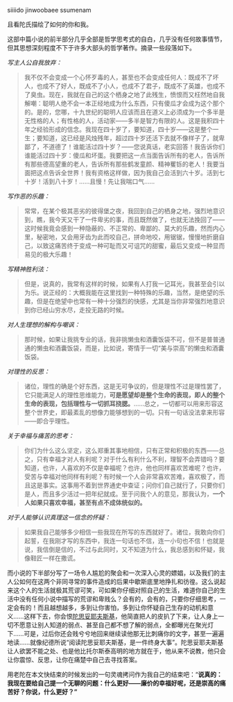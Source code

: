 siiiido
jinwoobaee
ssumenam



  

且看陀氏描绘了如何的你和我。

这部中篇小说的前半部分几乎全部是哲学思考式的自白，几乎没有任何故事情节，但其思想深刻程度不下于许多大部头的哲学著作。摘录一些段落如下。

_写主人公自我放弃：_

> 我不仅不会变成一个心怀歹毒的人，甚至也不会变成任何人：既成不了坏人，也成不了好人，既成不了小人，也成不了君子，既成不了英雄，也成不了臭虫。现在，我就在自己的这个栖身之地了此残生，愤恨而又枉然地自我解嘲：聪明人绝不会一本正经地成为什么东西，只有傻瓜才会成为这个那个的。是的，您哪，十九世纪的聪明人应该而且在道义上必须成为一个多半是无性格的人；有性格的人，活动家——多半是智力有限的人。这是我积四十年之经验形成的信念。我现在四十岁了，要知道，四十岁——这是整个一生；要知道，这已经是风烛残年，超过四十岁还活下去就不像样子了，就卑鄙了，不道德了！谁能活过四十岁？——您说真话，老实回答！我告诉你们谁能活过四十岁：傻瓜和坏蛋。我要把这一点当面告诉所有的老人，告诉所有那些德高望重的老人，告诉所有那些鹤发童颜、精神矍铄的老人！我要当面把这点告诉全世界！我有资格这样做，因为我自己会活到六十岁。活到七十岁！活到八十岁！……且慢！先让我喘口气……

_写作恶的乐趣：_

> 常常，在某个极其恶劣的彼得堡之夜，我回到自己的栖身之地，强烈地意识到，瞧，我今天又干了一件卑劣的事，而且既然做了，也就无法挽回了——这时候我竟会感到一种隐蔽的、不正常的、卑鄙的、莫大的乐趣，然而内心里，秘密地，又会用牙齿为此而咬自己，拼命地咬，用锯锯，慢慢地折磨自己，以致这痛苦终于变成一种可耻而又可诅咒的甜蜜，最后又变成一种显而易见的极大乐趣！

_写精神胜利法：_

> 但是，说真的，我常有这样的时候，如果有人打我一记耳光，我甚至会引以为乐。说正经的：大概我能在这里找到一种特殊的乐趣，当然，是绝望的乐趣，但是在绝望中也常有一种十分强烈的快感，尤其是当你非常强烈地意识到你已经山穷水尽，走投无路的时候。

_对人生理想的解构与嘲讽：_

> 那时候，如果让我挑专业的话，我非挑懒虫和酒囊饭袋不可，但不是普普通通的懒虫和酒囊饭袋，而是，比如说，寄情于一切“美与崇高”的懒虫和酒囊饭袋。

_对理性的反思：_

> 诸位，理性的确是个好东西，这是无可争议的，但是理性不过是理性罢了，它只能满足人的理性思维能力，**可是愿望却是整个生命的表现，即人的整个生命的表现，包括理性与一切抓耳挠腮。**……总之，一切都可以用来形容这整个世界史，即最紊乱的想像力能够想到的一切。只有一句话没法拿来形容——即合乎理性。

_关于幸福与痛苦的思考：_

> 你们为什么这么坚定，这么郑重其事地相信，只有正常和积极的东西——总之，只有幸福才对人有利呢？对于什么有利什么不利，理智不会弄错吗？要知道，也许，人喜欢的不仅是幸福呢？也许，他也同样喜欢苦难呢？也许，受苦与幸福对他同样有利呢？有时候一个人会非常喜欢苦难，喜欢极了，而且这是事实。这事用不着到世界通史中查证；问你们自己就行了，只要你们是人，而且多少活过一把年纪就成。至于问我个人的意见，那我认为，**一个人如果只喜欢幸福，甚至有点不成体统似的。**

_对于人能够认识真理这一信念的怀疑：_

> 如果我自己能够多少相信一些我现在所写的东西就好了。诸位，我敢向你们起誓，在我刚才写的东西中，我连一句话也不信，连一小句也不信！也就是说，我信倒是信的，不过与此同时，又不知道为什么，我总感到和怀疑，我像鞋匠一样在撒谎。

而小说的下半部分写了一场令人尴尬的聚会和一次深入心灵的嫖娼，以及我们的主人公如何在这两个非同寻常的事件造成的后果中歇斯底里地挣扎和彷徨。这么说起来这个人的生活就极其荒谬可笑，可如果你仔细对照自己的生活，难道你自己的生活中没有任何小说中描写的荒谬和卑贱么？会有的，会有的，只要你仔细思考，一定会有的！而且越想越多，多到让你害怕，多到让你怀疑自己生存的动机和意义……这样下去，你会恨[陀思妥耶夫斯基](https://www.zhihu.com/search?q=%E9%99%80%E6%80%9D%E5%A6%A5%E8%80%B6%E5%A4%AB%E6%96%AF%E5%9F%BA&search_source=Entity&hybrid_search_source=Entity&hybrid_search_extra=%7B%22sourceType%22%3A%22answer%22%2C%22sourceId%22%3A855416335%7D)，他简直把人的皮扒了下来，让人身上一切不愿意让别人知道的弱点、甚至自己都不想了解的弱点，全都曝光在聚光灯下……可是，过后你还会贱兮兮地回来继续读他那无比刺痛你的文字，甚至一遍遍地读……就像纪德所说“阅读陀思妥耶夫斯基，是一件终身大事”。陀思妥耶夫斯基让人欲罢不能之处、也是他比托尔斯泰高明的地方就在于，他从来不说教，他只会让你震惊、反思，让你在痛楚中自己去寻找答案。

用老陀在本文快结束的时候发出的一句灵魂拷问作为我自己的结束吧：“**说真的：我现在要给自己提一个无聊的问题：什么更好——廉价的幸福好呢，还是崇高的痛苦好？你说，什么更好？”**
